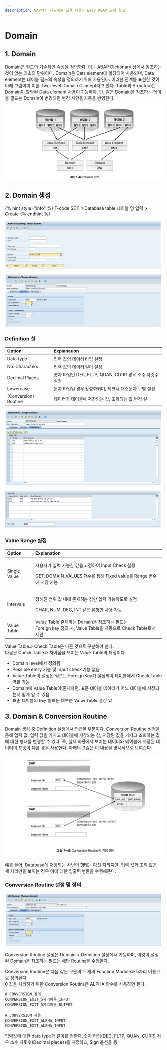 ```yaml
---
description: SAP에서 제공하는 교육 내용과 Easy ABAP 교재 참고
---
```


# Domain

## 1. Domain

Domain은 필드의 기술적인 속성을 정의한다. 이는 ABAP Dictionary 상에서 참조하는 것이 없는 최소의 단위이다. Domain은 Data element에 할당되어 사용되며, Data element는 테이블 필드의 속성을 정의하기 위해 사용된다. 이러한 관계를 표현한 것이 아래 그림이며 이를 Two-level Domain Concept라고 한다. Table과 Structure는 Domain이 할당된 Data element 사용이 가능하다.  단, 같은 Domain을 참조하는 테이블 필드는 Domain이 변경되면 변경 사항을 자동을 반영한다.

![&#xCD9C;&#xCC98; Easy ABAP](../../.gitbook/assets/image%20%2816%29.png)



## 2. Domain 생성

{% hint style="info" %}
T-code SE11 &gt; Database table 테이블 명 입력 &gt; Create
{% endhint %}

![T-code SE11](../../.gitbook/assets/image%20%282%29.png)

![Domain &amp;gt; Definition](../../.gitbook/assets/image%20%285%29.png)

### Definition 설

| Option | Explanation |
| :--- | :--- |
| Data type | 입력 값의 데이터 타입 설정 |
| No. Characters | 입력 값의 데이터 길이 설정 |
| Decimal Places | 숫자 타입인 DEC, FLTP, QUAN, CURR 경우 소수 자릿수 설정 |
| Lowercase | 문자 타입일 경우 활성화되며, 체크시 대소문자 구별 설정 |
| \(Conversion\) Routine | 데이터가 테이블에 저장되는 값, 조회되는 값 변경 설 |

![Domain &amp;gt; Value Range &amp;gt; Single Vals](../../.gitbook/assets/image%20%2812%29.png)

![Domain &amp;gt; Value Range &amp;gt; Intervals, Value Table](../../.gitbook/assets/image%20%2815%29.png)

### Value Range 설정 

<table>
  <thead>
    <tr>
      <th style="text-align:left">Option</th>
      <th style="text-align:left">Explanation</th>
    </tr>
  </thead>
  <tbody>
    <tr>
      <td style="text-align:left">Single Value</td>
      <td style="text-align:left">
        <p>&#xC0AC;&#xC6A9;&#xC790;&#xAC00; &#xC785;&#xB825; &#xAC00;&#xB2A5;&#xD55C;
          &#xAC12;&#xC744; &#xACE0;&#xC815;&#xD558;&#xC5EC; Input Check &#xC2E4;&#xD589;</p>
        <p>GET_DOMAIN_VALUES &#xD568;&#xC218;&#xB97C; &#xD1B5;&#xD574; Fixed value&#xB97C;
          Range &#xBCC0;&#xC218;&#xC5D0; &#xC800;&#xC7A5; &#xAC00;&#xB2A5;</p>
      </td>
    </tr>
    <tr>
      <td style="text-align:left">Intervals</td>
      <td style="text-align:left">
        <p>&#xC815;&#xD574;&#xC9C4; &#xBC94;&#xC704; &#xAC12; &#xB0B4;&#xC5D0; &#xC874;&#xC7AC;&#xD558;&#xB294;
          &#xAC12;&#xB9CC; &#xC785;&#xB825; &#xAC00;&#xB2A5;&#xD558;&#xB3C4;&#xB85D;
          &#xC124;&#xC815;</p>
        <p>CHAR, NUM, DEC, INT &#xAC19;&#xC740; &#xC720;&#xD615;&#xB9CC; &#xC0AC;&#xC6A9;
          &#xAC00;&#xB2A5;</p>
      </td>
    </tr>
    <tr>
      <td style="text-align:left">Value Table</td>
      <td style="text-align:left">Value Table &#xC874;&#xC7AC;&#xD558;&#xB294; Domain&#xC744; &#xCC38;&#xC870;&#xD558;&#xB294;
        &#xD544;&#xB4DC;&#xB294;
        <br />Foreign key &#xC815;&#xC758; &#xC2DC;, Value Table&#xC744; &#xC790;&#xB3D9;&#xC73C;&#xB85C;
        Check Table&#xB85C;&#xC11C; &#xC81C;&#xC548;</td>
    </tr>
  </tbody>
</table>

Value Table과 Check Table은 다른 것으로 구분해야 한다.   
다음은 Check Table과 차이점을 보이는 Value Table의 특징이다.

* Domain level에서 정의됨
* Possible entry 기능 및 Input check 기능 없음
* Value Table이 설정된 필드는 Foreign Key가 설정되야 테이블에서 Check Table 역할 가능
* Domain에 Value Table이 존재하면, 표준 테이블 데이터가 어느 테이블에 저장되는지 쉽게 알 수 있음
* 표준 테이블의 key 필드는 대부분 Value Table 설정 있



## 3. Domain & Conversion Routine

Domain 생성 중 Definition 설정에서 언급된 부분이다. Conversion Routine 설정을 통해 입력 값, 입력 값을 가지고 테이블에 저장되는 값, 저장된 값을 가지고 조회하는 값에 대한 형태를 변경할 수 있다. 즉, 실제 화면에서 보이는 데이터와 테이블에 저장된 데이터의 포맷이 다를 경우 사용한다. 아래의 그림은 이 내용을 명시적으로 보여준다. 

![&#xCD9C;&#xCC98; Easy ABAP](../../.gitbook/assets/image%20%284%29.png)

예를 들어, Database에 저장되는 사번의 형태는 다섯 자리지만, 입력 값과 조회 값은 세 자리만을 보이는 경우 이에 대한 입출력 변환을 수행해준다. 

### Conversion Routine 설정 및 정의

![Domain &amp;gt; Definition](../../.gitbook/assets/image%20%283%29.png)

Conversion Routine 설정은 Domain &gt; Definition 설정에서 가능하며, 이것이 설정된 Domain을 참조하는 필드는 해당 Routine을 수행한다. 

Conversion Routine은 다음 같은 구문의 두 개의 Function Module과 5자리 이름으로 정의된다.   
0 값을 처리하기 위한 Conversion Routine은 ALPHA 함수를 사용하면 된다.

```sql
# CONVERSION 정의
CONVERSION_EXIT_5자리이름_INPUT
CONVERSION_EXIT_5자리이름_OUTPUT

# CONVERSION 사용
CONVERSION_EXIT_ALPHA_INPUT
CONVERSION_EXIT_ALPHA_INPUT
```



입력값에 대한 data type과 길이를 정한다. 숫자 타입\(DEC, FLTP, QUAN, CURR\) 경우 소수 자릿수\(Decimal places\)를 지정하고, Sign 옵션을 통

